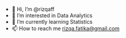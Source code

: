 - 👋 Hi, I’m @rizqaff
- 👀 I’m interested in Data Analytics
- 🌱 I’m currently learning Statistics
- 📫 How to reach me rizqa.fatika@gmail.com

<!---
rizqaff/rizqaff is a ✨ special ✨ repository because its `README.md` (this file) appears on your GitHub profile.
You can click the Preview link to take a look at your changes.
--->
